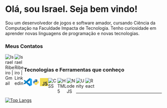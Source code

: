 # Olá, sou Israel. Seja bem vindo!
Sou um desenvolvedor de jogos e software amador, cursando Ciência da Computação na Faculdade Impacta de Tecnologia. Tenho curiosidade em aprender novas linguagens de programação e novas tecnologias.

### Meus Contatos

<img align="left" alt="Israel Ribeiro | Gmail" href="mailto:rebiboboratavribeiro@gmail.com" width="30px" src="https://img.icons8.com/fluent/2x/gmail.png"/>
<a href="https://www.linkedin.com/in/israel-tavares-ribeiro-a30aa91ba/"><img align="left" alt="Israel Ribeiro | Linkedin" width="30px" src="https://img.icons8.com/color/72/linkedin.png"/></a>

<br />

### Tecnologias e Ferramentas que conheço

<img align="left" alt="Visual Studio Code" width="26px" src="https://raw.githubusercontent.com/github/explore/80688e429a7d4ef2fca1e82350fe8e3517d3494d/topics/visual-studio-code/visual-studio-code.png" />
<img align="left" alt="Python" width="26px" src="https://raw.githubusercontent.com/github/explore/80688e429a7d4ef2fca1e82350fe8e3517d3494d/topics/python/python.png" />
<img align="left" alt="JavaScript" width="26px" src="https://raw.githubusercontent.com/github/explore/80688e429a7d4ef2fca1e82350fe8e3517d3494d/topics/javascript/javascript.png" />
<img align="left" alt="CSS" width="30px" src="https://img.icons8.com/color/2x/css3.png" />
<img align="left" alt="HTML5" width="30px" src="https://img.icons8.com/color/72/html-5.png" />
<img align="left" alt="NodeJS" width="30px" src="https://img.icons8.com/windows/2x/26e07f/nodejs.png" />
<img align="left" alt="Unity" width="30px" src="https://img.icons8.com/fluent/2x/unity.png" />
<img align="left" alt="React" width="30px" src="https://cdn-icons-png.flaticon.com/512/760/760457.png" />

<br />
<br />

---


[![Top Langs](https://github-readme-stats.vercel.app/api/top-langs/?username=Israhribeiro&layout=compact)](https://github.com/anuraghazra/github-readme-stats)

